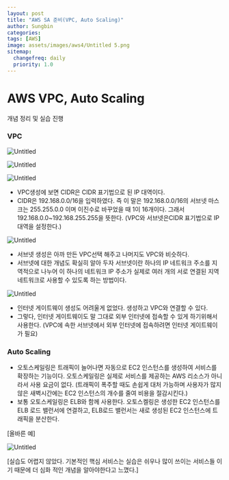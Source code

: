 ```yaml
---
layout: post
title: "AWS SA 준비(VPC, Auto Scaling)"
author: Sungbin
categories: 
tags: [AWS]
image: assets/images/aws4/Untitled 5.png
sitemap:
  changefreq: daily
  priority: 1.0
---
```


# AWS VPC, Auto Scaling

개념 정리 및 실습 진행

### VPC

![Untitled](AWS%20VPC,%20Auto%20Scaling%20b8b12c9f4cfe4bd1b1b4170c0d8bcaf9/Untitled.png)

![Untitled](AWS%20VPC,%20Auto%20Scaling%20b8b12c9f4cfe4bd1b1b4170c0d8bcaf9/Untitled%201.png)

![Untitled](AWS%20VPC,%20Auto%20Scaling%20b8b12c9f4cfe4bd1b1b4170c0d8bcaf9/Untitled%202.png)

- VPC생성에 보면 CIDR은 CIDR 표기법으로 된 IP 대역이다.
- CIDR은 192.168.0.0/16을 입력하였다. 즉 이 말은 192.168.0.0/16의 서브넷 마스크는 255.255.0.0 이며 이진수로 바꾸었을 때 1이 16개이다. 그래서 192.168.0.0~192.168.255.255을 뜻한다. (VPC와 서브넷은CIDR 표기법으로 IP대역을 설정한다.)

![Untitled](AWS%20VPC,%20Auto%20Scaling%20b8b12c9f4cfe4bd1b1b4170c0d8bcaf9/Untitled%203.png)

- 서브넷 생성은 아까 만든 VPC선택 해주고 나머지도 VPC와 비슷하다.
- 서브넷에 대한 개념도 확실히 알아 두자 서브넷이란 하나의 IP 네트워크 주소를 지역적으로 나누어 이 하나의 네트워크 IP 주소가 실제로 여러 개의 서로 연결된 지역 네트워크로 사용할 수 있도록 하는 방법이다.

![Untitled](AWS%20VPC,%20Auto%20Scaling%20b8b12c9f4cfe4bd1b1b4170c0d8bcaf9/Untitled%204.png)

- 인터넷 게이트웨이 생성도 어려울게 없었다. 생성하고 VPC와 연결할 수 있다.
- 그렇다, 인터넷 게이트웨이도 말 그대로 외부 인터넷에 접속할 수 있게 하기위해서 사용한다. (VPC에 속한 서브넷에서 외부 인터넷에 접속하려면 인터넷 게이트웨이가 필요)

### Auto Scaling

- 오토스케일링은 트래픽이 늘어나면 자동으로 EC2 인스턴스를 생성하여 서비스를 확장하는 기능이다. 오토스케일링은 실제로 서비스를 제공하는 AWS 리소스가 아니라서 사용 요금이 없다. (트래픽이 폭주할 때도 손쉽게 대처 가능하며 사용자가 많지 않은 새벽시간에는 EC2 인스턴스의 개수를 줄여 비용을 절감시킨다.)
- 보통 오토스케일링은 ELB와 함께 사용한다. 오토스켈링은 생성한 EC2 인스턴스를 ELB 로드 밸런서에 연결하고, ELB로드 밸런서는 새로 생성된 EC2 인스턴스에 트래픽을 분산한다.

[올바른 예]

![Untitled](AWS%20VPC,%20Auto%20Scaling%20b8b12c9f4cfe4bd1b1b4170c0d8bcaf9/Untitled%205.png)

[실습도 어렵지 않았다. 기본적인 핵심 서비스는 실습은 쉬우나 많이 쓰이는 서비스들 이기 때문에 더 심화 적인 개념을 알아야한다고 느꼈다.]